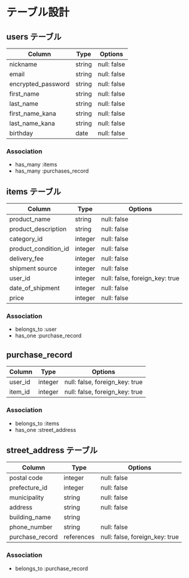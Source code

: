 # テーブル設計

## users テーブル

| Column              | Type   | Options     |
| ------------------- | ------ | ----------- |
| nickname            | string | null: false |
| email               | string | null: false |
| encrypted_password  | string | null: false |
| first_name          | string | null: false |
| last_name           | string | null: false |
| first_name_kana     | string | null: false |
| last_name_kana      | string | null: false |
| birthday            | date   | null: false |

### Association
- has_many :items
- has_many :purchases_record

## items テーブル

| Column                    | Type    | Options                        |
| ------------------------- | ------- | ------------------------------ |
| product_name              | string  | null: false                    |
| product_description       | string  | null: false                    |
| category_id               | integer | null: false                    |
| product_condition_id      | integer | null: false                    |
| delivery_fee              | integer | null: false                    |
| shipment source           | integer | null: false                    |
| user_id                   | integer | null: false, foreign_key: true |
| date_of_shipment          | integer | null: false                    |
| price                     | integer | null: false                    |

### Association
- belongs_to :user
- has_one :purchase_record

## purchase_record
| Column  | Type    | Options                        |
| --------| ------- | ------------------------------ |
| user_id | integer | null: false, foreign_key: true |
| item_id | integer | null: false, foreign_key: true |

### Association
- belongs_to :items
- has_one :street_address

## street_address テーブル
| Column          | Type    | Options                           |
| --------------- | ------- | --------------------------------- |
| postal code     | integer | null: false                       |
| prefecture_id   | integer | null: false                       |
| municipality    | string  | null: false                       |
| address         | string  | null: false                       |
| building_name   | string  |                                   |
| phone_number    | string  | null: false                       |
| purchase_record | references | null: false, foreign_key: true |


### Association
- belongs_to :purchase_record